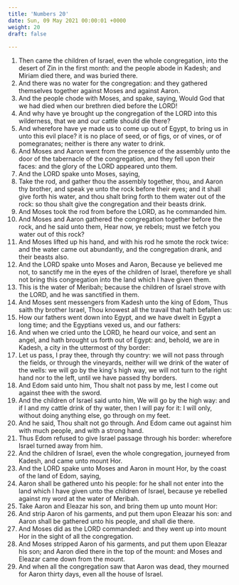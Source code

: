 ```yaml
---
title: 'Numbers 20'
date: Sun, 09 May 2021 00:00:01 +0000
weight: 20
draft: false
  
---
```


1. Then came the children of Israel, even the whole congregation, into the desert of Zin in the first month: and the people abode in Kadesh; and Miriam died there, and was buried there.
2. And there was no water for the congregation: and they gathered themselves together against Moses and against Aaron.
3. And the people chode with Moses, and spake, saying, Would God that we had died when our brethren died before the LORD!
4. And why have ye brought up the congregation of the LORD into this wilderness, that we and our cattle should die there?
5. And wherefore have ye made us to come up out of Egypt, to bring us in unto this evil place? it is no place of seed, or of figs, or of vines, or of pomegranates; neither is there any water to drink.
6. And Moses and Aaron went from the presence of the assembly unto the door of the tabernacle of the congregation, and they fell upon their faces: and the glory of the LORD appeared unto them.
7. And the LORD spake unto Moses, saying,
8. Take the rod, and gather thou the assembly together, thou, and Aaron thy brother, and speak ye unto the rock before their eyes; and it shall give forth his water, and thou shalt bring forth to them water out of the rock: so thou shalt give the congregation and their beasts drink.
9. And Moses took the rod from before the LORD, as he commanded him.
10. And Moses and Aaron gathered the congregation together before the rock, and he said unto them, Hear now, ye rebels; must we fetch you water out of this rock?
11. And Moses lifted up his hand, and with his rod he smote the rock twice: and the water came out abundantly, and the congregation drank, and their beasts also.
12. And the LORD spake unto Moses and Aaron, Because ye believed me not, to sanctify me in the eyes of the children of Israel, therefore ye shall not bring this congregation into the land which I have given them.
13. This is the water of Meribah; because the children of Israel strove with the LORD, and he was sanctified in them.
14. And Moses sent messengers from Kadesh unto the king of Edom, Thus saith thy brother Israel, Thou knowest all the travail that hath befallen us:
15. How our fathers went down into Egypt, and we have dwelt in Egypt a long time; and the Egyptians vexed us, and our fathers:
16. And when we cried unto the LORD, he heard our voice, and sent an angel, and hath brought us forth out of Egypt: and, behold, we are in Kadesh, a city in the uttermost of thy border:
17. Let us pass, I pray thee, through thy country: we will not pass through the fields, or through the vineyards, neither will we drink of the water of the wells: we will go by the king's high way, we will not turn to the right hand nor to the left, until we have passed thy borders.
18. And Edom said unto him, Thou shalt not pass by me, lest I come out against thee with the sword.
19. And the children of Israel said unto him, We will go by the high way: and if I and my cattle drink of thy water, then I will pay for it: I will only, without doing anything else, go through on my feet.
20. And he said, Thou shalt not go through. And Edom came out against him with much people, and with a strong hand.
21. Thus Edom refused to give Israel passage through his border: wherefore Israel turned away from him.
22. And the children of Israel, even the whole congregation, journeyed from Kadesh, and came unto mount Hor.
23. And the LORD spake unto Moses and Aaron in mount Hor, by the coast of the land of Edom, saying,
24. Aaron shall be gathered unto his people: for he shall not enter into the land which I have given unto the children of Israel, because ye rebelled against my word at the water of Meribah.
25. Take Aaron and Eleazar his son, and bring them up unto mount Hor:
26. And strip Aaron of his garments, and put them upon Eleazar his son: and Aaron shall be gathered unto his people, and shall die there.
27. And Moses did as the LORD commanded: and they went up into mount Hor in the sight of all the congregation.
28. And Moses stripped Aaron of his garments, and put them upon Eleazar his son; and Aaron died there in the top of the mount: and Moses and Eleazar came down from the mount.
29. And when all the congregation saw that Aaron was dead, they mourned for Aaron thirty days, even all the house of Israel.
